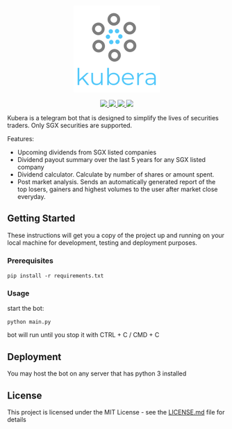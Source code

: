 <p align="center"><img src="https://github.com/santhoshraje/kubera/blob/master/logo.png"></p>

<p align="center">
<a href="https://www.python.org/">
  <img src="https://img.shields.io/badge/built%20with-Python3-red.svg" />
  <img src="https://img.shields.io/github/v/release/santhoshraje/kubera" />
  <img src="https://img.shields.io/badge/telegram-%40kubera__bot-blue" />
  <img src="https://img.shields.io/github/last-commit/santhoshraje/kubera/master" />
</a>
</p>

Kubera is a telegram bot that is designed to simplify the lives of securities traders. Only SGX securities are supported.

Features: 

 - Upcoming dividends from SGX listed companies
 - Dividend payout summary over the last 5 years for any SGX listed company
 - Dividend calculator. Calculate by number of shares or amount spent.
 - Post market analysis. Sends an automatically generated report of the top losers, gainers and highest volumes to the user after market close everyday.
  
 ## Getting Started

These instructions will get you a copy of the project up and running on your local machine for development, testing and deployment purposes.

### Prerequisites
```
pip install -r requirements.txt
```

### Usage

start the bot:

```
python main.py
```
bot will run until you stop it with CTRL + C / CMD + C

## Deployment

You may host the bot on any server that has python 3 installed

## License

This project is licensed under the MIT License - see the [LICENSE.md](LICENSE.md) file for details

